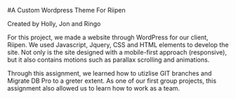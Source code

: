 #A Custom Wordpress Theme For Riipen

Created by Holly, Jon and Ringo

For this project, we made a website through WordPress for our client, Riipen. We used Javascript, Jquery, CSS and HTML elements to develop the site. Not only is the site designed with a mobile-first approach (responsive), but it also contains motions such as parallax scrolling and animations.

Through this assignment, we learned how to utizlise GIT branches and Migrate DB Pro to a greter extent. As one of our first group projects, this assignment also allowed us to learn how to work as a team.
